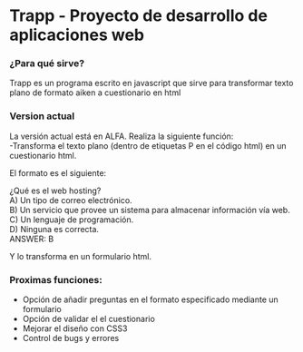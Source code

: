 # Trapp - Proyecto de desarrollo de aplicaciones web

<h3>¿Para qué sirve?</h3>
Trapp es un programa escrito en javascript que sirve para transformar texto plano de formato aiken a cuestionario en html

<h3>Version actual</h3>
La versión actual está en ALFA. Realiza la siguiente función:</br>
-Transforma el texto plano (dentro de etiquetas P en el código html) en un cuestionario html.

El formato es el siguiente:

¿Qué es el web hosting?</br>
A) Un tipo de correo electrónico.</br>
B) Un servicio que provee un sistema para almacenar información vía web.</br>
C) Un lenguaje de programación.</br>
D) Ninguna es correcta.</br>
ANSWER: B


Y lo transforma en un formulario html.


<h3>Proximas funciones:</h3>

<ul>
<li>Opción de añadir preguntas en el formato especificado mediante un formulario</li>
<li>Opción de validar el el cuestionario</li>
<li>Mejorar el diseño con CSS3</li>
<li>Control de bugs y errores</li>
</ul>
